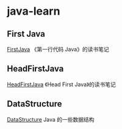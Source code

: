 # java-learn

## First Java
[FirstJava](FirstJava)
《第一行代码 Java》的读书笔记

## HeadFirstJava
[HeadFirstJava](HeadFirstJava)
《Head First Java》的读书笔记

## DataStructure
[DataStructure](DataStructure)
Java 的一些数据结构

